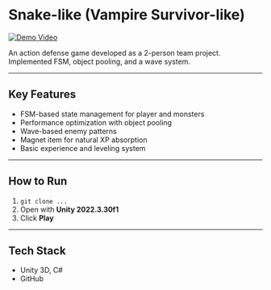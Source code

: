 # Snake-like (Vampire Survivor-like)

[![Demo Video](https://img.youtube.com/vi/WOJ5cdyHEBU/0.jpg)](https://www.youtube.com/watch?v=WOJ5cdyHEBU)

An action defense game developed as a 2-person team project.  
Implemented FSM, object pooling, and a wave system.

---

## Key Features
- FSM-based state management for player and monsters
- Performance optimization with object pooling
- Wave-based enemy patterns
- Magnet item for natural XP absorption
- Basic experience and leveling system

---

## How to Run
1. `git clone ...`
2. Open with **Unity 2022.3.30f1**
3. Click **Play**

---

## Tech Stack
- Unity 3D, C#
- GitHub


